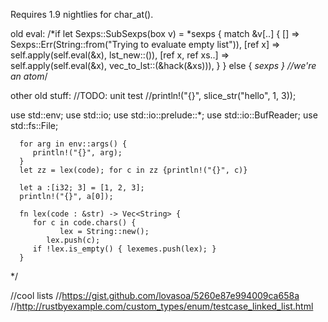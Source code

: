 Requires 1.9 nightlies for char_at().

old eval:
      /*if let Sexps::SubSexps(box v) = *sexps {
         match &v[..] {
            [] => Sexps::Err(String::from("Trying to evaluate empty list")),
            [ref x] => self.apply(self.eval(&x), lst_new::<Sexps>()),
            [ref x, ref xs..] => self.apply(self.eval(&x), vec_to_lst::<Sexps>(&hack(&xs))),
         }
      }
      else { *sexps } //we're an atom*/

other old stuff:
   //TODO: unit test
   //println!("{}", slice_str("hello", 1, 3));

   use std::env; use std::io; use std::io::prelude::*;
   use std::io::BufReader; use std::fs::File;

      for arg in env::args() {
         println!("{}", arg);
      }
      let zz = lex(code); for c in zz {println!("{}", c)}

      let a :[i32; 3] = [1, 2, 3];
      println!("{}", a[0]);

      fn lex(code : &str) -> Vec<String> {
         for c in code.chars() {
               lex = String::new();
            lex.push(c);
         if !lex.is_empty() { lexemes.push(lex); }
      }
   */

   //cool lists
   //https://gist.github.com/lovasoa/5260e87e994009ca658a
   //http://rustbyexample.com/custom_types/enum/testcase_linked_list.html


